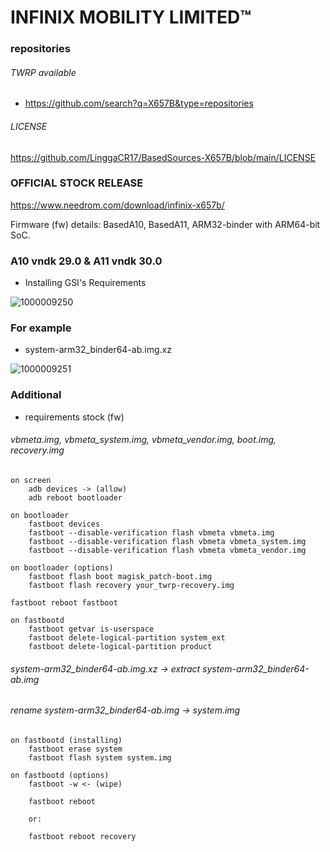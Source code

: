 # INFINIX MOBILITY LIMITED™

### repositories ###

###### TWRP available
* https://github.com/search?q=X657B&type=repositories

###### LICENSE
https://github.com/LinggaCR17/BasedSources-X657B/blob/main/LICENSE

### OFFICIAL STOCK RELEASE ###
https://www.needrom.com/download/infinix-x657b/

Firmware (fw) details:
BasedA10, BasedA11, ARM32-binder with ARM64-bit SoC.

### A10 vndk 29.0 & A11 vndk 30.0 ###
* Installing GSI's Requirements

![1000009250](https://github.com/LinggaCR17/BasedSources-X657B/assets/43074091/c253448d-ad8a-48d1-9133-42e6b19f8a3d)

### For example ###
* system-arm32_binder64-ab.img.xz

![1000009251](https://github.com/LinggaCR17/BasedSources-X657B/assets/43074091/786c6f62-8bb0-422c-85de-364b93eb0a87)

### Additional

* requirements stock (fw)
###### vbmeta.img, vbmeta_system.img, vbmeta_vendor.img, boot.img, recovery.img

	on screen
		adb devices -> (allow)
		adb reboot bootloader
		
	on bootloader
		fastboot devices
		fastboot --disable-verification flash vbmeta vbmeta.img
		fastboot --disable-verification flash vbmeta vbmeta_system.img
		fastboot --disable-verification flash vbmeta vbmeta_vendor.img
		
	on bootloader (options)
		fastboot flash boot magisk_patch-boot.img
		fastboot flash recovery your_twrp-recovery.img
		
	fastboot reboot fastboot
	
	on fastbootd
		fastboot getvar is-userspace
		fastboot delete-logical-partition system_ext
		fastboot delete-logical-partition product
		
###### system-arm32_binder64-ab.img.xz -> extract system-arm32_binder64-ab.img
###### rename system-arm32_binder64-ab.img -> system.img

	on fastbootd (installing)
		fastboot erase system
		fastboot flash system system.img
		
	on fastbootd (options)
		fastboot -w <- (wipe)
		
		fastboot reboot
		
		or:
		
		fastboot reboot recovery
		
